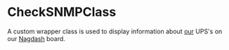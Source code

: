 # CheckSNMPClass
A custom wrapper class is used to display information about [our](https://github.com/cranleighschool) UPS's on our [Nagdash](https://github.com/lozzd/Nagdash) board.
